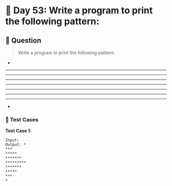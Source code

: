 # 📅 Day 53: Write a program to print the following pattern:

## 📝 Question

> Write a program to print the following pattern:
*
***
*****
*******
*********
*******
*****
***
*

### 🧪 Test Cases

**Test Case 1:**
```
Input:  
Output: *
***
*****
*******
*********
*******
*****
***
*
```
